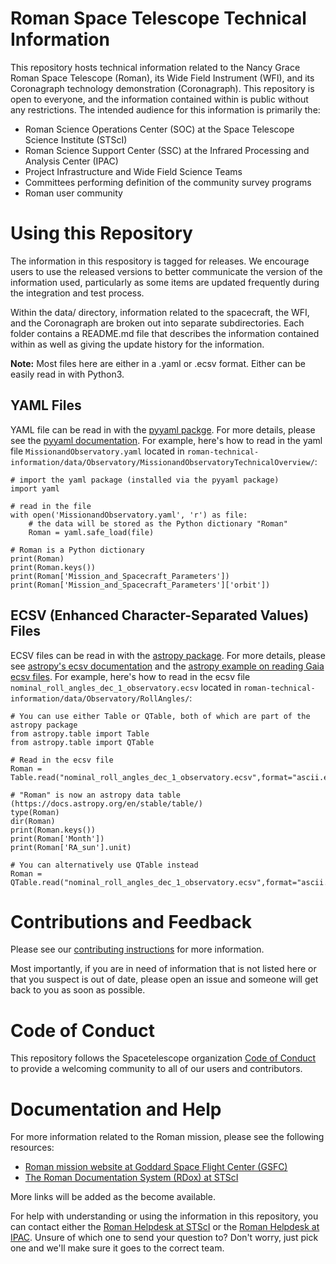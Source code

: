 # Roman Space Telescope Technical Information

This repository hosts technical information related to the Nancy Grace Roman Space Telescope (Roman), its Wide Field Instrument (WFI), and its Coronagraph technology demonstration (Coronagraph). This repository is open to everyone, and the information contained within is public without any restrictions. The intended audience for this information is primarily the:
* Roman Science Operations Center (SOC) at the Space Telescope Science Institute (STScI)
* Roman Science Support Center (SSC) at the Infrared Processing and Analysis Center (IPAC)
* Project Infrastructure and Wide Field Science Teams
* Committees performing definition of the community survey programs
* Roman user community

# Using this Repository

The information in this respository is tagged for releases. We encourage users to use the released versions to better communicate the version of the information used, particularly as some items are updated frequently during the integration and test process.

Within the data/ directory, information related to the spacecraft, the WFI, and the Coronagraph are broken out into separate subdirectories. Each folder contains a README.md file that describes the information contained within as well as giving the update history for the information.

**Note:** Most files here are either in a .yaml or .ecsv format. Either can be easily read in with Python3.

## YAML Files 
YAML file can be read in with the [pyyaml packge](https://pyyaml.org). For more details, please see the [pyyaml documentation](https://pyyaml.org/wiki/PyYAMLDocumentation).
For example, here's how to read in the yaml file `MissionandObservatory.yaml` located in `roman-technical-information/data/Observatory/MissionandObservatoryTechnicalOverview/`:
```
# import the yaml package (installed via the pyyaml package)
import yaml

# read in the file
with open('MissionandObservatory.yaml', 'r') as file:
    # the data will be stored as the Python dictionary "Roman"
    Roman = yaml.safe_load(file)
    
# Roman is a Python dictionary
print(Roman)
print(Roman.keys())
print(Roman['Mission_and_Spacecraft_Parameters'])
print(Roman['Mission_and_Spacecraft_Parameters']['orbit'])
```

## ECSV (Enhanced Character-Separated Values) Files 
ECSV files can be read in with the [astropy package](https://www.astropy.org). For more details, please see [astropy's ecsv documentation](https://docs.astropy.org/en/stable/io/ascii/ecsv.html) and the [astropy example on reading Gaia ecsv files](https://docs.astropy.org/en/stable/io/ascii/read.html#reading-gaia-data-tables).
For example, here's how to read in the ecsv file `nominal_roll_angles_dec_1_observatory.ecsv` located in `roman-technical-information/data/Observatory/RollAngles/`: 
```
# You can use either Table or QTable, both of which are part of the astropy package
from astropy.table import Table
from astropy.table import QTable

# Read in the ecsv file
Roman = Table.read("nominal_roll_angles_dec_1_observatory.ecsv",format="ascii.ecsv")

# "Roman" is now an astropy data table (https://docs.astropy.org/en/stable/table/)
type(Roman)
dir(Roman)
print(Roman.keys())
print(Roman['Month'])
print(Roman['RA_sun'].unit)

# You can alternatively use QTable instead
Roman = QTable.read("nominal_roll_angles_dec_1_observatory.ecsv",format="ascii.ecsv")
```

# Contributions and Feedback

Please see our [contributing instructions](CONTRIBUTING.md) for more information.

Most importantly, if you are in need of information that is not listed here or that you suspect is out of date, please open an issue and someone will get back to you as soon as possible.

# Code of Conduct

This repository follows the Spacetelescope organization [Code of Conduct](CODE_OF_CONDUCT.md) to provide a welcoming community to all of our users and contributors.

# Documentation and Help

For more information related to the Roman mission, please see the following resources:
* [Roman mission website at Goddard Space Flight Center (GSFC)](https://roman.gsfc.nasa.gov/)
* [The Roman Documentation System (RDox) at STScI](https://roman-docs.stsci.edu/)

More links will be added as the become available.

For help with understanding or using the information in this repository, you can contact either the [Roman Helpdesk at STScI](https://stsci.service-now.com/roman) or the [Roman Helpdesk at IPAC](https://caltech-ipac.atlassian.net/servicedesk/customer/portal/1). Unsure of which one to send your question to? Don't worry, just pick one and we'll make sure it goes to the correct team.
